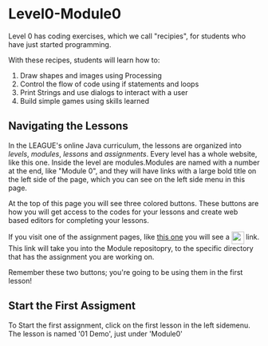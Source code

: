 # Level0-Module0

Level 0 has coding exercises, which we call "recipies", for students who have just started programming. 

With these recipes, students will learn how to:

1. Draw shapes and images using Processing
2. Control the flow of code using if statements and loops 
3. Print Strings and use dialogs to interact with a user 
4. Build simple games using skills learned

## Navigating the Lessons

In the LEAGUE's online Java curriculum, the lessons are organized
into _levels_, _modules_, _lessons_ and _assignments_.  Every level has a
whole website, like this one.  Inside the level are modules.Modules are
named with a number at the end, like "Module 0", and they will have links
with a large bold title on the left side of the page, which you can see on
the left side menu in this page. 

At the top of this page you will see three colored buttons. These buttons are
how you will get access to the codes for your lessons and create web based
editors for completing your lessons. 



If you visit one of the assignment pages, like [this one](http://localhost:8080/Level0/lessons/Module0/02_code_flow/)
you will see a  <img style="vertical-align:middle" src="https://github.com/league-curriculum/league-curriculum/blob/master/docs/src/java/source_link.png?raw=true" height="25px">
 link. This link will take you into the Module repositopry, to the specific
directory that has the assignment you are working on. 

Remember these two buttons; you're going to be using them in the first lesson!

## Start the First Assigment

To Start the first assignment, click on the first lesson in the left sidemenu. The lesson is named '01 Demo', just  under 'Module0'

